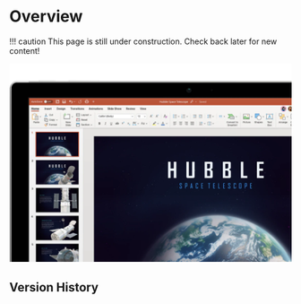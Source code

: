 # Overview

!!! caution
    This page is still under construction. Check back later for new content!

![powerpoint-image](../static/images/o365/point/point-overview.png)

## Version History